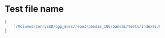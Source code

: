 # Test file name

```json
[
    "/Volumes/JerrySSD/bgp_envs/repos/pandas_106/pandas/tests/indexes/multi/test_drop.py"
]
```
